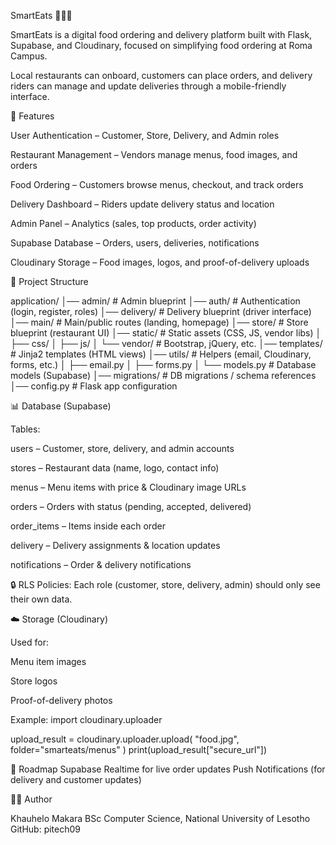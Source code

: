 SmartEats 🍔🚴‍♂️

SmartEats is a digital food ordering and delivery platform built with Flask, Supabase, and Cloudinary, focused on simplifying food ordering at Roma Campus.

Local restaurants can onboard, customers can place orders, and delivery riders can manage and update deliveries through a mobile-friendly interface.

🚀 Features

User Authentication – Customer, Store, Delivery, and Admin roles

Restaurant Management – Vendors manage menus, food images, and orders

Food Ordering – Customers browse menus, checkout, and track orders

Delivery Dashboard – Riders update delivery status and location

Admin Panel – Analytics (sales, top products, order activity)

Supabase Database – Orders, users, deliveries, notifications

Cloudinary Storage – Food images, logos, and proof-of-delivery uploads

📂 Project Structure

application/
│── admin/              # Admin blueprint
│── auth/               # Authentication (login, register, roles)
│── delivery/           # Delivery blueprint (driver interface)
│── main/               # Main/public routes (landing, homepage)
│── store/              # Store blueprint (restaurant UI)
│── static/             # Static assets (CSS, JS, vendor libs)
│   ├── css/
│   ├── js/
│   └── vendor/         # Bootstrap, jQuery, etc.
│── templates/          # Jinja2 templates (HTML views)
│── utils/              # Helpers (email, Cloudinary, forms, etc.)
│   ├── email.py
│   ├── forms.py
│   └── models.py       # Database models (Supabase)
│── migrations/         # DB migrations / schema references
│── config.py           # Flask app configuration

📊 Database (Supabase)

Tables:

users – Customer, store, delivery, and admin accounts

stores – Restaurant data (name, logo, contact info)

menus – Menu items with price & Cloudinary image URLs

orders – Orders with status (pending, accepted, delivered)

order_items – Items inside each order

delivery – Delivery assignments & location updates

notifications – Order & delivery notifications

🔒 RLS Policies: Each role (customer, store, delivery, admin) should only see their own data.

☁️ Storage (Cloudinary)

Used for:

Menu item images

Store logos

Proof-of-delivery photos

Example:
import cloudinary.uploader

upload_result = cloudinary.uploader.upload(
    "food.jpg",
    folder="smarteats/menus"
)
print(upload_result["secure_url"])

📌 Roadmap
Supabase Realtime for live order updates
Push Notifications (for delivery and customer updates)

👨‍💻 Author

Khauhelo Makara
BSc Computer Science, National University of Lesotho
GitHub: pitech09
